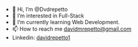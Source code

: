 - 👋 Hi, I’m @Dvdrepetto
- 👀 I’m interested in Full-Stack
- 🌱 I’m currently learning Web Development.
- 📫 How to reach me davidmrepetto@gmail.com
- Linkedin: <a href="https://www.linkedin.com/in/davidrepetto1/">davidrepetto1</a>

<!---
Dvdrepetto/Dvdrepetto is a ✨ special ✨ repository because its `README.md` (this file) appears on your GitHub profile.
You can click the Preview link to take a look at your changes.
--->
